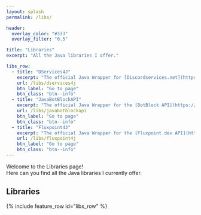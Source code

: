 ```yaml
---
layout: splash
permalink: /libs/

header:
  overlay_color: "#333"
  overlay_filter: "0.5"

title: "Libraries"
excerpt: "All the Java libraries I offer."

libs_row:
  - title: "DServices4J"
    excerpt: "The official Java Wrapper for [Discordservices.net](https://discordservices.net)"
    url: /libs/dservices4j
    btn_label: "Go to page"
    btn_class: "btn--info"
  - title: "JavaBotBlockAPI"
    excerpt: "The official Java Wrapper for the [BotBlock API](https://botblock.org)"
    url: /libs/javabotblockapi
    btn_label: "Go to page"
    btn_class: "btn--info"
  - title: "Fluxpoint4J"
    excerpt: "The official Java Wrapper for the [Fluxpoint.dev API](https://fluxpoint.dev)"
    url: /libs/fluxpoint4j
    btn_label: "Go to page"
    btn_class: "btn--info"
---
```


Welcome to the Libraries page!  
Here can you find all the Java libraries I currently offer.

## Libraries
{% include feature_row id="libs_row" %}
